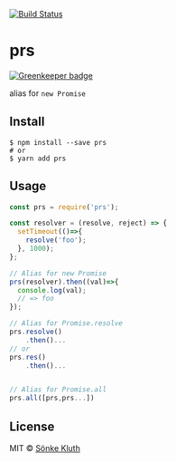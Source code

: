 [![Build Status](https://travis-ci.org/soenkekluth/prs.svg?branch=master)](https://travis-ci.org/soenkekluth/prs)

# prs

[![Greenkeeper badge](https://badges.greenkeeper.io/soenkekluth/prs.svg)](https://greenkeeper.io/)

alias for `new Promise`

## Install

```
$ npm install --save prs
# or
$ yarn add prs
```

## Usage

```js
const prs = require('prs');

const resolver = (resolve, reject) => {
  setTimeout(()=>{
    resolve('foo');
  }, 1000);
};

// Alias for new Promise
prs(resolver).then((val)=>{
  console.log(val);
  // => foo
});

// Alias for Promise.resolve
prs.resolve()
	.then()...
// or
prs.res()
	.then()...


// Alias for Promise.all
prs.all([prs,prs...])

```



## License

MIT © [Sönke Kluth](https://soenkekluth.com)
